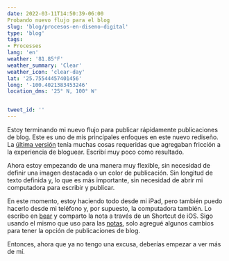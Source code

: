 ```yaml
---
date: 2022-03-11T14:50:39-06:00
Probando nuevo flujo para el blog
slug: 'blog/procesos-en-diseno-digital'
type: 'blog'
tags:
- Processes
lang: 'en'
weather: '81.85°F'
weather_summary: 'Clear'
weather_icon: 'clear-day'
lat: '25.75544457401456'
long: '-100.4021383453246'
location_dms: '25° N, 100° W'


tweet_id: ''
---
```

Estoy terminando mi nuevo flujo para publicar rápidamente publicaciones de blog.  Este es uno de mis principales enfoques en este nuevo rediseño.  La [última versión](https://v3.ramiroruiz.com/es) tenía muchas cosas requeridas que agregaban fricción a la experiencia de bloguear.  Escribí muy poco como resultado.

Ahora estoy empezando de una manera muy flexible, sin necesidad de definir una imagen destacada o un color de publicación.  Sin longitud de texto definida y, lo que es más importante, sin necesidad de abrir mi computadora para escribir y publicar.

En este momento, estoy haciendo todo desde mi iPad, pero también puedo hacerlo desde mi teléfono y, por supuesto, la computadora también.  Lo escribo en [bear](https://bear.app) y comparto la nota a través de un Shortcut de iOS.  Sigo usando el mismo que uso para las [notas](https://ramiroruiz.com/es/todas-las-notas/), solo agregué algunos cambios para tener la opción de publicaciones de blog.

 Entonces, ahora que ya no tengo una excusa, deberías empezar a ver más de mí.